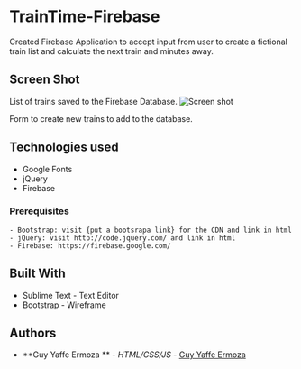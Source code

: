 # TrainTime-Firebase

Created  Firebase Application to accept input from user to create a fictional train list and calculate the next train and minutes away.



## Screen Shot
List of trains saved to the Firebase Database.
![Screen shot](/assets/Firebase.png)


Form to create new trains to add to the database.

## Technologies used
- Google Fonts
- jQuery
- Firebase

### Prerequisites

```
- Bootstrap: visit {put a bootsrapa link} for the CDN and link in html
- jQuery: visit http://code.jquery.com/ and link in html
- Firebase: https://firebase.google.com/
```

## Built With

* Sublime Text - Text Editor
* Bootstrap - Wireframe

## Authors

* **Guy Yaffe Ermoza ** - *HTML/CSS/JS* - [Guy Yaffe Ermoza](https://github.com/guyyaffear)
